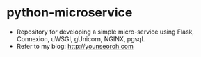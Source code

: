 # python-microservice
- Repository for developing a simple micro-service using Flask, Connexion, uWSGI, gUnicorn, NGINX, pgsql.
- Refer to my blog: http://younseoroh.com
